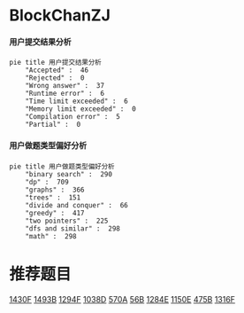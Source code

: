# BlockChanZJ

<!-- tabs:start -->



#### **用户提交结果分析**

```mermaid
pie title 用户提交结果分析
    "Accepted" :  46
    "Rejected" :  0
    "Wrong answer" :  37
    "Runtime error" :  6
    "Time limit exceeded" :  6
    "Memory limit exceeded" :  0
    "Compilation error" :  5
    "Partial" :  0
```

#### **用户做题类型偏好分析**

```mermaid
pie title 用户做题类型偏好分析
    "binary search" :  290
    "dp" :  709
    "graphs" :  366
    "trees" :  151
    "divide and conquer" :  66
    "greedy" :  417
    "two pointers" :  225
    "dfs and similar" :  298
    "math" :  298
```



<!-- tabs:end -->
# 推荐题目
[1430F](https://codeforces.com/contest/1430/problem/F)
[1493B](https://codeforces.com/contest/1493/problem/B)
[1294F](https://codeforces.com/contest/1294/problem/F)
[1038D](https://codeforces.com/contest/1038/problem/D)
[570A](https://codeforces.com/contest/570/problem/A)
[56B](https://codeforces.com/contest/56/problem/B)
[1284E](https://codeforces.com/contest/1284/problem/E)
[1150E](https://codeforces.com/contest/1150/problem/E)
[475B](https://codeforces.com/contest/475/problem/B)
[1316F](https://codeforces.com/contest/1316/problem/F)
